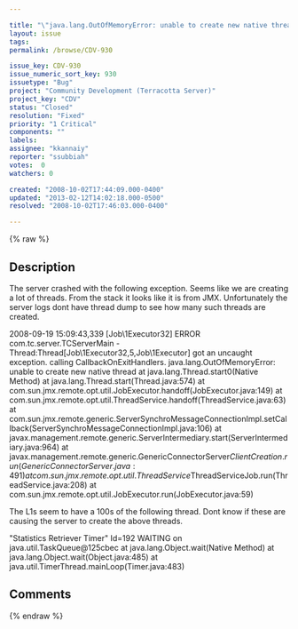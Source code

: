 ```yaml
---

title: "\"java.lang.OutOfMemoryError: unable to create new native thread\" in the server"
layout: issue
tags: 
permalink: /browse/CDV-930

issue_key: CDV-930
issue_numeric_sort_key: 930
issuetype: "Bug"
project: "Community Development (Terracotta Server)"
project_key: "CDV"
status: "Closed"
resolution: "Fixed"
priority: "1 Critical"
components: ""
labels: 
assignee: "kkannaiy"
reporter: "ssubbiah"
votes:  0
watchers: 0

created: "2008-10-02T17:44:09.000-0400"
updated: "2013-02-12T14:02:18.000-0500"
resolved: "2008-10-02T17:46:03.000-0400"

---
```




{% raw %}



## Description

<div markdown="1" class="description">



The server crashed with the following exception. Seems like we are creating a lot of threads. From the stack it looks like it is from JMX.  Unfortunately the server logs dont have thread dump to see how many such threads are created.

2008-09-19 15:09:43,339 [Job\1Executor32] ERROR com.tc.server.TCServerMain - Thread:Thread[Job\1Executor32,5,Job\1Executor] got an uncaught exception. calling CallbackOnExitHandlers.
java.lang.OutOfMemoryError: unable to create new native thread
	at java.lang.Thread.start0(Native Method)
	at java.lang.Thread.start(Thread.java:574)
	at com.sun.jmx.remote.opt.util.JobExecutor.handoff(JobExecutor.java:149)
	at com.sun.jmx.remote.opt.util.ThreadService.handoff(ThreadService.java:63)
	at com.sun.jmx.remote.generic.ServerSynchroMessageConnectionImpl.setCallback(ServerSynchroMessageConnectionImpl.java:106)
	at javax.management.remote.generic.ServerIntermediary.start(ServerIntermediary.java:964)
	at javax.management.remote.generic.GenericConnectorServer$ClientCreation.run(GenericConnectorServer.java:491)
	at com.sun.jmx.remote.opt.util.ThreadService$ThreadServiceJob.run(ThreadService.java:208)
	at com.sun.jmx.remote.opt.util.JobExecutor.run(JobExecutor.java:59)


The L1s seem to have a 100s  of the following thread. Dont know if these are causing the server to create the above threads.

"Statistics Retriever Timer" Id=192 WAITING on java.util.TaskQueue@125cbec
	at java.lang.Object.wait(Native Method)
	at java.lang.Object.wait(Object.java:485)
	at java.util.TimerThread.mainLoop(Timer.java:483)





</div>

## Comments



{% endraw %}
